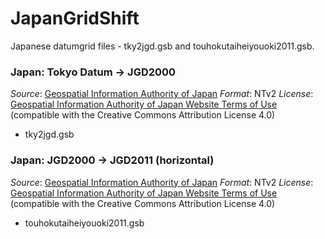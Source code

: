 # JapanGridShift

Japanese datumgrid files - tky2jgd.gsb and touhokutaiheiyouoki2011.gsb.

### Japan: Tokyo Datum -> JGD2000

*Source*: [Geospatial Information Authority of Japan](https://www.gsi.go.jp/sokuchikijun/tky2jgd_download.html)
*Format*: NTv2
*License*: [Geospatial Information Authority of Japan Website Terms of Use](https://www.gsi.go.jp/ENGLISH/page_e30286.html) (compatible with the Creative Commons Attribution License 4.0)

* tky2jgd.gsb

### Japan: JGD2000 -> JGD2011 (horizontal)

*Source*: [Geospatial Information Authority of Japan](https://www.gsi.go.jp/sokuchikijun/sokuchikijun41012.html#zahyo)
*Format*: NTv2
*License*: [Geospatial Information Authority of Japan Website Terms of Use](https://www.gsi.go.jp/ENGLISH/page_e30286.html) (compatible with the Creative Commons Attribution License 4.0)

* touhokutaiheiyouoki2011.gsb


